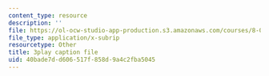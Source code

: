 ```yaml
---
content_type: resource
description: ''
file: https://ol-ocw-studio-app-production.s3.amazonaws.com/courses/8-01sc-classical-mechanics-fall-2016/40bade7dd606517f858d9a4c2fba5045_CFh3gu-z_rc.vtt
file_type: application/x-subrip
resourcetype: Other
title: 3play caption file
uid: 40bade7d-d606-517f-858d-9a4c2fba5045
---
```

